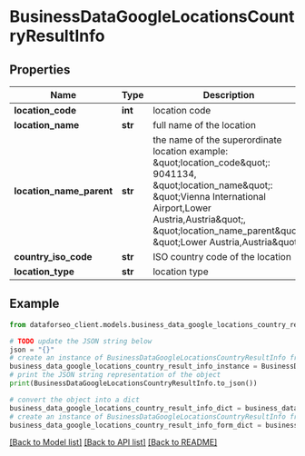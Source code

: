 # BusinessDataGoogleLocationsCountryResultInfo


## Properties

Name | Type | Description | Notes
------------ | ------------- | ------------- | -------------
**location_code** | **int** | location code | [optional] 
**location_name** | **str** | full name of the location | [optional] 
**location_name_parent** | **str** | the name of the superordinate location example: \&quot;location_code\&quot;: 9041134, \&quot;location_name\&quot;: \&quot;Vienna International Airport,Lower Austria,Austria\&quot;, \&quot;location_name_parent\&quot;: \&quot;Lower Austria,Austria\&quot; | [optional] 
**country_iso_code** | **str** | ISO country code of the location | [optional] 
**location_type** | **str** | location type | [optional] 

## Example

```python
from dataforseo_client.models.business_data_google_locations_country_result_info import BusinessDataGoogleLocationsCountryResultInfo

# TODO update the JSON string below
json = "{}"
# create an instance of BusinessDataGoogleLocationsCountryResultInfo from a JSON string
business_data_google_locations_country_result_info_instance = BusinessDataGoogleLocationsCountryResultInfo.from_json(json)
# print the JSON string representation of the object
print(BusinessDataGoogleLocationsCountryResultInfo.to_json())

# convert the object into a dict
business_data_google_locations_country_result_info_dict = business_data_google_locations_country_result_info_instance.to_dict()
# create an instance of BusinessDataGoogleLocationsCountryResultInfo from a dict
business_data_google_locations_country_result_info_form_dict = business_data_google_locations_country_result_info.from_dict(business_data_google_locations_country_result_info_dict)
```
[[Back to Model list]](../README.md#documentation-for-models) [[Back to API list]](../README.md#documentation-for-api-endpoints) [[Back to README]](../README.md)


